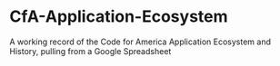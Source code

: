 CfA-Application-Ecosystem
=========================

A working record of the Code for America Application Ecosystem and History, pulling from a Google Spreadsheet
